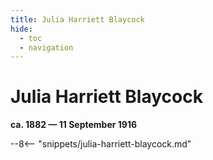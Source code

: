 ```yaml
---
title: Julia Harriett Blaycock
hide:
  - toc
  - navigation 
---
```


# Julia Harriett Blaycock

**ca. 1882 — 11 September 1916**

--8<-- "snippets/julia-harriett-blaycock.md"
